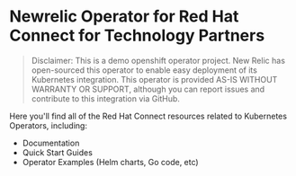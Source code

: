 # Newrelic Operator for  Red Hat Connect for Technology Partners

> Disclaimer:
This is a demo openshift operator project.
New Relic has open-sourced this operator to enable easy deployment of its Kubernetes integration. This operator is provided AS-IS WITHOUT WARRANTY OR SUPPORT, although you can report issues and contribute to this integration via GitHub.

Here you'll find all of the Red Hat Connect resources related to Kubernetes Operators, including:
* Documentation
* Quick Start Guides
* Operator Examples (Helm charts, Go code, etc)
